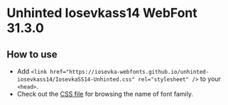 # Unhinted Iosevkass14 WebFont 31.3.0

## How to use

- Add `<link href="https://iosevka-webfonts.github.io/unhinted-iosevkass14/IosevkaSS14-Unhinted.css" rel="stylesheet" />` to your `<head>`.
- Check out the [CSS file](./IosevkaSS14-Unhinted.css) for browsing the name of font family.
